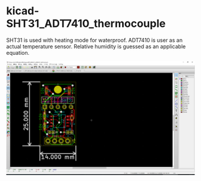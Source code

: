 # kicad-SHT31_ADT7410_thermocouple

SHT31 is used with heating mode for waterproof.
ADT7410 is user as an actual temperature sensor.
Relative humidity is guessed as an applicable equation.

![thermocouple-sht31-adt7410](sht31.png)
